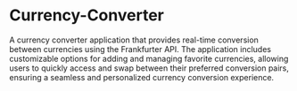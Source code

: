 # Currency-Converter

A currency converter application that provides real-time conversion between currencies using the Frankfurter API. The application includes customizable options for adding and managing favorite currencies, allowing users to quickly access and swap between their preferred conversion pairs, ensuring a seamless and personalized currency conversion experience.
